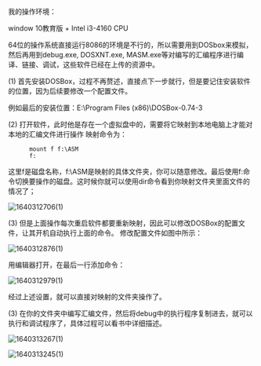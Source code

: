 我的操作环境：

window 10教育版 + Intel i3-4160 CPU

64位的操作系统直接运行8086的环境是不行的，所以需要用到DOSbox来模拟，然后再用到debug.exe, DOSXNT.exe, MASM.exe等对编写的汇编程序进行编译、链接、调试，这些软件已经在上传的资源中。

(1) 首先安装DOSBox，过程不再赘述，直接点下一步就行，但是要记住安装软件的位置，因为后续要修改一个配置文件。

例如最后的安装位置：E:\Program Files (x86)\DOSBox-0.74-3

(2) 打开软件，此时他是存在一个虚拟盘中的，需要将它映射到本地电脑上才能对本地的汇编文件进行操作
映射命令为：

          mount f f:\ASM
          f:
 
 这里f是磁盘名称，f:\ASM是映射的具体文件夹，你可以随意修改。最后使用f:命令切换要操作的磁盘。这时候你就可以使用dir命令看到你映射文件夹里面文件的情况了；
 
 ![1640312706(1)](https://user-images.githubusercontent.com/62823275/147308130-c7e64c7c-faba-494e-a8fb-4e66d0ac699f.png)



 (3) 但是上面操作每次重启软件都要重新映射，因此可以修改DOSBox的配置文件，让其开机自动执行上面的命令。
 修改配置文件如图中所示：
 
 ![1640312876(1)](https://user-images.githubusercontent.com/62823275/147308301-b1931c2a-4846-42c4-80dd-02478b1befda.png)

用编辑器打开，在最后一行添加命令：

![1640312979(1)](https://user-images.githubusercontent.com/62823275/147308428-7e882069-ecaf-401d-b0f0-1ec315ee258c.png)

经过上述设置，就可以直接对映射的文件夹操作了。

(3) 在你的文件夹中编写汇编文件，然后将debug中的执行程序复制进去，就可以执行和调试程序了，具体过程可以看书中详细描述。

![1640313267(1)](https://user-images.githubusercontent.com/62823275/147308767-80c065dd-9d64-4111-a7d0-3dd9eb3e64fc.png)


![1640313245(1)](https://user-images.githubusercontent.com/62823275/147308739-d744e16f-2c0b-4b6b-b430-0c19edfc0197.png)

 

